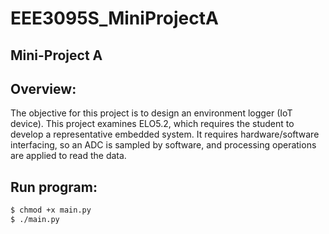 # EEE3095S_MiniProjectA
Mini-Project A
----
Overview:
----
The objective for this project is to design an environment logger (IoT device).
This project examines ELO5.2, which requires the student to develop a representative
embedded system. It requires hardware/software interfacing, so an ADC is sampled by
software, and processing operations are applied to read the data.

Run program:
----
```sh
$ chmod +x main.py
$ ./main.py
```
